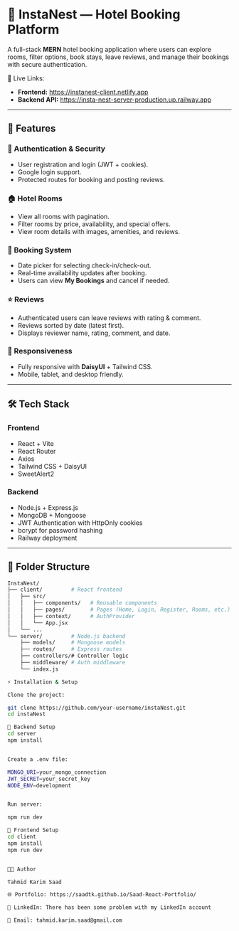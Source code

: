 # 🏨 InstaNest — Hotel Booking Platform  

A full-stack **MERN** hotel booking application where users can explore rooms, filter options, book stays, leave reviews, and manage their bookings with secure authentication.  

🚀 Live Links:  
- **Frontend:** https://instanest-client.netlify.app  
- **Backend API:** https://insta-nest-server-production.up.railway.app  

---

## 📌 Features  

### 👤 Authentication & Security  
- User registration and login (JWT + cookies).  
- Google login support.  
- Protected routes for booking and posting reviews.  

### 🏠 Hotel Rooms  
- View all rooms with pagination.  
- Filter rooms by price, availability, and special offers.  
- View room details with images, amenities, and reviews.  

### 📅 Booking System  
- Date picker for selecting check-in/check-out.  
- Real-time availability updates after booking.  
- Users can view **My Bookings** and cancel if needed.  

### ⭐ Reviews  
- Authenticated users can leave reviews with rating & comment.  
- Reviews sorted by date (latest first).  
- Displays reviewer name, rating, comment, and date.  

### 📱 Responsiveness  
- Fully responsive with **DaisyUI** + Tailwind CSS.  
- Mobile, tablet, and desktop friendly.  

---

## 🛠️ Tech Stack  

### Frontend  
- React + Vite  
- React Router  
- Axios  
- Tailwind CSS + DaisyUI  
- SweetAlert2  

### Backend  
- Node.js + Express.js  
- MongoDB + Mongoose  
- JWT Authentication with HttpOnly cookies  
- bcrypt for password hashing  
- Railway deployment  

---

## 📂 Folder Structure  

```bash
InstaNest/
├── client/         # React frontend
│   ├── src/
│   │   ├── components/   # Reusable components
│   │   ├── pages/        # Pages (Home, Login, Register, Rooms, etc.)
│   │   ├── context/      # AuthProvider
│   │   └── App.jsx
│   └── ...
└── server/         # Node.js backend
    ├── models/     # Mongoose models
    ├── routes/     # Express routes
    ├── controllers/# Controller logic
    ├── middleware/ # Auth middleware
    └── index.js

⚡ Installation & Setup

Clone the project:

git clone https://github.com/your-username/instaNest.git
cd instaNest

🔹 Backend Setup
cd server
npm install


Create a .env file:

MONGO_URI=your_mongo_connection
JWT_SECRET=your_secret_key
NODE_ENV=development


Run server:

npm run dev

🔹 Frontend Setup
cd client
npm install
npm run dev


👨‍💻 Author

Tahmid Karim Saad

🌐 Portfolio: https://saadtk.github.io/Saad-React-Portfolio/

💼 LinkedIn: There has been some problem with my LinkedIn account

📧 Email: tahmid.karim.saad@gmail.com

